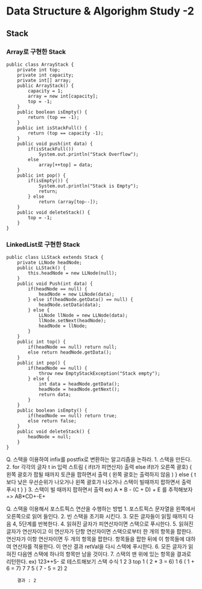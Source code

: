 # Data Structure & Algorighm Study -2

## Stack

### Array로 구현한 Stack

	public class ArrayStack {
    	private int top;
        private int capacity;
        private int[] array;
        public ArrayStack() {
        	capacity = 1;
            array = new int[capacity];
            top = -1;
        }
        public boolean isEmpty() {
        	return (top == -1);
        }
        public int isStackFull() {
        	return (top == capacity -1);
        }
        public void push(int data) {
        	if(isStackFull())
            	System.out.println("Stack Overflow");
            else
            	array[++top] = data;
        }
        public int pop() {
        	if(isEmpty()) {
            	System.out.println("Stack is Empty");
                return;
            } else
            	return (array[top--]);
        }
        public void deleteStack() {
        	top = -1;
        }
    }

### LinkedList로 구현한 Stack

	public class LLStack extends Stack {
		private LLNode headNode;
        public LLStack() {
        	this.headNode = new LLNode(null);
        }
        public void Push(int data) {
        	if(headNode == null) {
            	headNode = new LLNode(data);
            } else if(headNode.getData() == null) {
            	headNode.setData(data);
            } else {
            	LLNode llNode = new LLNode(data);
                llNode.setNext(headNode);
                headNode = llNode;
            }
        }
        public int top() {
        	if(headNode == null) return null;
            else return headNode.getData();
        }
        public int pop() {
        	if(headNode == null) {
            	throw new EmptyStackException("Stack empty");
            } else {
            	int data = headNode.getData();
                headNode = headNode.getNext();
                return data;
            }
        }
        public boolean isEmpty() {
        	if(headNode == null) return true;
            else return false;
        }
        public void deleteStack() {
        	headNode = null;
        }
	}

Q. 스택을 이용하여 infix를 postfix로 변환하는 알고리즘을 논하라.
    1. 스택을 만든다.
    2. for 각각의 글자 t in 입력 스트림 {
    	if(t가 피연산자)
        	출력
		else if(t가 오른쪽 괄호) {
        	왼쪽 괄호가 팝될 때까지 토큰을 팝하면서 출력 ( 왼쪽 괄호는 출력하지 않음 )
        }
        else {
        	t보다 낮은 우선순위가 나오거나 왼쪽 괄호가 나오거나 스택이 빌때까지 팝하면서 출력
            푸시 t
        }
    }
    3. 스택이 빌 때까지 팝하면서 출력
    ex) A * B - (C + D) + E 를 추적해보자 => AB*CD+-E+

Q. 스택을 이용해서 포스트픽스 연산을 수행하는 방법
	1. 포스트픽스 문자열을 왼쪽에서 오른쪽으로 읽어 들인다.
	2. 빈 스택을 초기화 시킨다.
	3. 모든 글자들이 읽힐 때까지 다음 4, 5단계를 반복한다.
	4. 읽혀진 글자가 피연산자이면 스택으로 푸시한다.
	5. 읽혀진 글자가 연산자이고 이 연산자가 단항 연산자이면 스택으로부터 한 개의 항목을 팝한다. 연산자가 이항 연산자이면 두 개의 항목을 팝한다. 항목들을 팝한 뒤에 이 항목들에 대하여 연산자를 적용한다. 이 연산 결과 retVal을 다시 스택에 푸시한다.
	6. 모든 글자가 읽혀진 다음엔 스택에 하나의 항목만 남을 것이다.
	7. 스택의 맨 위에 있는 항목을 결과로 리턴한다.
	ex) 123*+5- 로 테스트해보기
    	스택			수식
    	1 2 3 top
        1			( 2 * 3 = 6)
        1 6
        			( 1 + 6 = 7)
        7
        7	5
        			( 7 - 5 = 2)
        2
        
        결과 : 2 